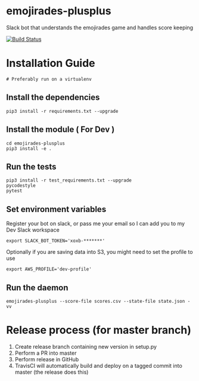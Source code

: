 # emojirades-plusplus
Slack bot that understands the emojirades game and handles score keeping

[![Build Status](https://travis-ci.org/michael-robbins/emojirades-plusplus.svg?branch=master)](https://travis-ci.org/michael-robbins/emojirades-plusplus)

# Installation Guide
`# Preferably run on a virtualenv`

## Install the dependencies
`pip3 install -r requirements.txt --upgrade`

## Install the module ( For Dev )
```
cd emojirades-plusplus
pip3 install -e .
```

## Run the tests
```
pip3 install -r test_requirements.txt --upgrade
pycodestyle
pytest
```

## Set environment variables
Register your bot on slack, or pass me your email so I can add you to my Dev Slack workspace

`export SLACK_BOT_TOKEN='xoxb-*******'`


Optionally if you are saving data into S3, you might need to set the profile to use

`export AWS_PROFILE='dev-profile'`

## Run the daemon
`emojirades-plusplus --score-file scores.csv --state-file state.json -vv`

# Release process (for master branch)
1. Create release branch containing new version in setup.py
2. Perform a PR into master
3. Perform release in GitHub
4. TravisCI will automatically build and deploy on a tagged commit into master (the release does this)
